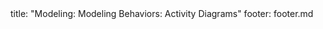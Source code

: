 <frontmatter>
title: "Modeling: Modeling Behaviors: Activity Diagrams"
footer: footer.md
</frontmatter>

<include src="navbar.md" boilerplate />

<include src="unit-inPage-asFlat.md" boilerplate />
